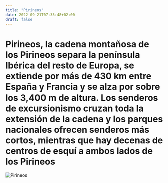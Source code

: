 ```yaml
---
title: "Pirineos"
date: 2022-09-21T07:35:48+02:00
draft: false
---
```


# Pirineos, la cadena montañosa de los Pirineos separa la península Ibérica del resto de Europa, se extiende por más de 430 km entre España y Francia y se alza por sobre los 3,400 m de altura. Los senderos de excursionismo cruzan toda la extensión de la cadena y los parques nacionales ofrecen senderos más cortos, mientras que hay decenas de centros de esquí a ambos lados de los Pirineos

![Pirineos](https://images.ecestaticos.com/zu-18U0cjbo6kbOgbL7dJPzxPRc=/0x0:1000x750/1200x900/filters:fill(white):format(jpg)/f.elconfidencial.com%2Foriginal%2F7c3%2F983%2Fe18%2F7c3983e18d82e4993b0a9b2a8eaf2c93.jpg)

